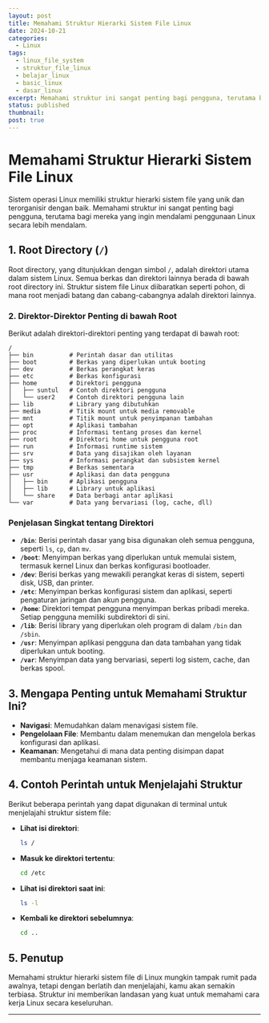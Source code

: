 ```yaml
---
layout: post
title: Memahami Struktur Hierarki Sistem File Linux
date: 2024-10-21
categories:
  - Linux
tags:
  - linux_file_system
  - struktur_file_linux
  - belajar_linux
  - basic_linux
  - dasar_linux
excerpt: Memahami struktur ini sangat penting bagi pengguna, terutama bagi mereka yang ingin mendalami penggunaan Linux secara lebih mendalam.
status: published
thumbnail: 
post: true
---
```

# Memahami Struktur Hierarki Sistem File Linux

Sistem operasi Linux memiliki struktur hierarki sistem file yang unik dan terorganisir dengan baik. Memahami struktur ini sangat penting bagi pengguna, terutama bagi mereka yang ingin mendalami penggunaan Linux secara lebih mendalam.
## 1. Root Directory (`/`)
Root directory, yang ditunjukkan dengan simbol `/`, adalah direktori utama dalam sistem Linux. Semua berkas dan direktori lainnya berada di bawah root directory ini. Struktur sistem file Linux diibaratkan seperti pohon, di mana root menjadi batang dan cabang-cabangnya adalah direktori lainnya.
### 2. Direktor-Direktor Penting di bawah Root
Berikut adalah direktori-direktori penting yang terdapat di bawah root:
```
/
├── bin          # Perintah dasar dan utilitas
├── boot         # Berkas yang diperlukan untuk booting
├── dev          # Berkas perangkat keras
├── etc          # Berkas konfigurasi
├── home         # Direktori pengguna
│   ├── suntul   # Contoh direktori pengguna
│   └── user2    # Contoh direktori pengguna lain
├── lib          # Library yang dibutuhkan
├── media        # Titik mount untuk media removable
├── mnt          # Titik mount untuk penyimpanan tambahan
├── opt          # Aplikasi tambahan
├── proc         # Informasi tentang proses dan kernel
├── root         # Direktori home untuk pengguna root
├── run          # Informasi runtime sistem
├── srv          # Data yang disajikan oleh layanan
├── sys          # Informasi perangkat dan subsistem kernel
├── tmp          # Berkas sementara
├── usr          # Aplikasi dan data pengguna
│   ├── bin      # Aplikasi pengguna
│   ├── lib      # Library untuk aplikasi
│   └── share    # Data berbagi antar aplikasi
└── var          # Data yang bervariasi (log, cache, dll)
```

### Penjelasan Singkat tentang Direktori

- **`/bin`**: Berisi perintah dasar yang bisa digunakan oleh semua pengguna, seperti `ls`, `cp`, dan `mv`.
- **`/boot`**: Menyimpan berkas yang diperlukan untuk memulai sistem, termasuk kernel Linux dan berkas konfigurasi bootloader.
- **`/dev`**: Berisi berkas yang mewakili perangkat keras di sistem, seperti disk, USB, dan printer.
- **`/etc`**: Menyimpan berkas konfigurasi sistem dan aplikasi, seperti pengaturan jaringan dan akun pengguna.
- **`/home`**: Direktori tempat pengguna menyimpan berkas pribadi mereka. Setiap pengguna memiliki subdirektori di sini.
- **`/lib`**: Berisi library yang diperlukan oleh program di dalam `/bin` dan `/sbin`.
- **`/usr`**: Menyimpan aplikasi pengguna dan data tambahan yang tidak diperlukan untuk booting.
- **`/var`**: Menyimpan data yang bervariasi, seperti log sistem, cache, dan berkas spool.
## 3. Mengapa Penting untuk Memahami Struktur Ini?
- **Navigasi**: Memudahkan dalam menavigasi sistem file.
- **Pengelolaan File**: Membantu dalam menemukan dan mengelola berkas konfigurasi dan aplikasi.
- **Keamanan**: Mengetahui di mana data penting disimpan dapat membantu menjaga keamanan sistem.

## 4. Contoh Perintah untuk Menjelajahi Struktur
Berikut beberapa perintah yang dapat digunakan di terminal untuk menjelajahi struktur sistem file:

- **Lihat isi direktori**: 
  ```bash
  ls /
  ```

- **Masuk ke direktori tertentu**:
  ```bash
  cd /etc
  ```

- **Lihat isi direktori saat ini**:
  ```bash
  ls -l
  ```

- **Kembali ke direktori sebelumnya**:
  ```bash
  cd ..
  ```

## 5. Penutup

Memahami struktur hierarki sistem file di Linux mungkin tampak rumit pada awalnya, tetapi dengan berlatih dan menjelajahi, kamu akan semakin terbiasa. Struktur ini memberikan landasan yang kuat untuk memahami cara kerja Linux secara keseluruhan.

---
